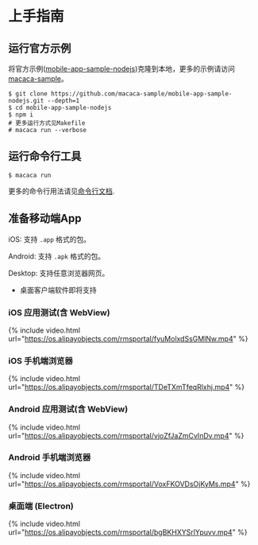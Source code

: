 # 上手指南

## 运行官方示例

将官方示例([mobile-app-sample-nodejs](//github.com/macaca-sample/mobile-app-sample-nodejs))克隆到本地，更多的示例请访问[macaca-sample](//github.com/macaca-sample)。

```shell
$ git clone https://github.com/macaca-sample/mobile-app-sample-nodejs.git --depth=1
$ cd mobile-app-sample-nodejs
$ npm i
# 更多运行方式见Makefile
# macaca run --verbose
```

## 运行命令行工具

```shell
$ macaca run
```

更多的命令行用法请见[命令行文档](./cli-usage).

## 准备移动端App

iOS: 支持 `.app` 格式的包。

Android: 支持 `.apk` 格式的包。

Desktop: 支持任意浏览器网页。

* 桌面客户端软件即将支持

### iOS 应用测试(含 WebView)

{% include video.html url="https://os.alipayobjects.com/rmsportal/fyuMolxdSsGMlNw.mp4" %}

### iOS 手机端浏览器

{% include video.html url="https://os.alipayobjects.com/rmsportal/TDeTXmTfeqRlxhj.mp4" %}

### Android 应用测试(含 WebView)

{% include video.html url="https://os.alipayobjects.com/rmsportal/vjoZfJaZmCvInDv.mp4" %}

### Android 手机端浏览器

{% include video.html url="https://os.alipayobjects.com/rmsportal/VoxFKOVDsOjKyMs.mp4" %}

### 桌面端 (Electron)

{% include video.html url="https://os.alipayobjects.com/rmsportal/bgBKHXYSrlYpuvv.mp4" %}
